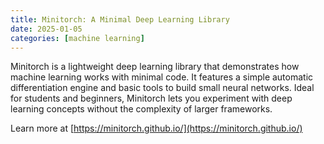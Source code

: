 ```yaml
---
title: Minitorch: A Minimal Deep Learning Library
date: 2025-01-05
categories: [machine learning]
---
```


Minitorch is a lightweight deep learning library that demonstrates how machine learning works with minimal code. It features a simple automatic differentiation engine and basic tools to build small neural networks. Ideal for students and beginners, Minitorch lets you experiment with deep learning concepts without the complexity of larger frameworks.

Learn more at [https://minitorch.github.io/](https://minitorch.github.io/)
